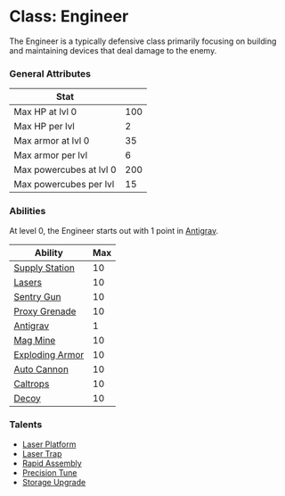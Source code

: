 Class: Engineer
======

The Engineer is a typically defensive class primarily focusing on
building and maintaining devices that deal damage to the enemy.

### General Attributes

| Stat                          |       |
| -------------                 | ---   |
| Max HP at lvl 0               | 100   |
| Max HP per lvl                | 2     |
| Max armor at lvl 0            | 35    |
| Max armor per lvl             | 6     |
| Max powercubes at lvl 0       | 200   |
| Max powercubes per lvl        | 15    |

### Abilities

At level 0, the Engineer starts out with 1 point in [Antigrav](../abilities/antigrav.md).

|                   Ability                         | Max |
| -------------------------------------------       | --- |
| [Supply Station](../abilities/supply_station.md)  | 10  |
| [Lasers](../abilities/laser.md)                   | 10  |
| [Sentry Gun](../abilities/sentry.md)              | 10  |
| [Proxy Grenade](../abilities/proxy.md)            | 10  |
| [Antigrav](../abilities/antigrav.md)              | 1   |
| [Mag Mine](../abilities/magmine.md)               | 10  |
| [Exploding Armor](../abilities/explodingarmor.md) | 10  |
| [Auto Cannon](../abilities/autocannon.md)         | 10  |
| [Caltrops](../abilities/caltrops.md)              | 10  |
| [Decoy](../abilities/decoy.md)                    | 10  |


### Talents
* [Laser Platform](../talents/laser_platform.md)
* [Laser Trap](../talents/lasertrap.md)
* [Rapid Assembly](../talents/rapid_assembly.md)
* [Precision Tune](../talents/precision_tune.md)
* [Storage Upgrade](../talents/storage_upgrade.md)

